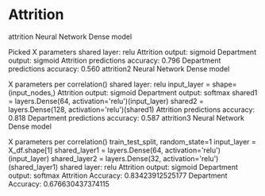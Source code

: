 # Attrition


attrition
Neural Network Dense model

Picked X parameters
shared layer: relu
Attrition output: sigmoid
Department output: sigmoid
Attrition predictions accuracy: 0.796
Department predictions accuracy: 0.560
attrition2
Neural Network Dense model

X parameters per correlation()
shared layer: relu
input_layer = shape=(input_nodes,)
Attrition output: sigmoid
Department output: softmax
shared1 = layers.Dense(64, activation='relu')(input_layer)
shared2 = layers.Dense(128, activation='relu')(shared1)
Attrition predictions accuracy: 0.818
Department predictions accuracy: 0.587
attrition3
Neural Network Dense model

X parameters per correlation()
train_test_split, random_state=1
input_layer = X_df.shape[1]
shared_layer1 = layers.Dense(64, activation='relu')(input_layer)
shared_layer2 = layers.Dense(32, activation='relu')(shared_layer1)
shared layer: relu
Attrition output: sigmoid
Department output: softmax
Attrition Accuracy: 0.83423912525177
Department Accuracy: 0.676630437374115
